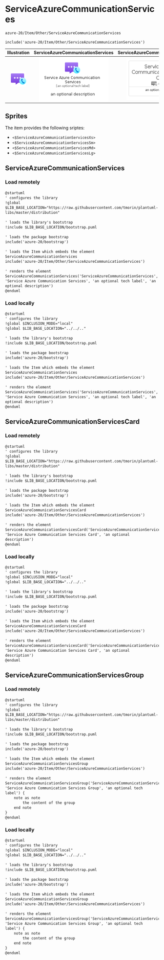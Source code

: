 # ServiceAzureCommunicationServices


```text
azure-20/Item/Other/ServiceAzureCommunicationServices
```

```text
include('azure-20/Item/Other/ServiceAzureCommunicationServices')
```



| Illustration | ServiceAzureCommunicationServices | ServiceAzureCommunicationServicesCard | ServiceAzureCommunicationServicesGroup |
| :---: | :---: | :---: | :---: |
| ![illustration for Illustration](../../../azure-20/Item/Other/ServiceAzureCommunicationServices.png) | ![illustration for ServiceAzureCommunicationServices](../../../azure-20/Item/Other/ServiceAzureCommunicationServices.Local.png) | ![illustration for ServiceAzureCommunicationServicesCard](../../../azure-20/Item/Other/ServiceAzureCommunicationServicesCard.Local.png) | ![illustration for ServiceAzureCommunicationServicesGroup](../../../azure-20/Item/Other/ServiceAzureCommunicationServicesGroup.Local.png) |



## Sprites
The item provides the following sriptes:

- `<$ServiceAzureCommunicationServicesXs>`
- `<$ServiceAzureCommunicationServicesSm>`
- `<$ServiceAzureCommunicationServicesMd>`
- `<$ServiceAzureCommunicationServicesLg>`





## ServiceAzureCommunicationServices

### Load remotely
```plantuml
@startuml
' configures the library
!global $LIB_BASE_LOCATION="https://raw.githubusercontent.com/tmorin/plantuml-libs/master/distribution"

' loads the library's bootstrap
!include $LIB_BASE_LOCATION/bootstrap.puml

' loads the package bootstrap
include('azure-20/bootstrap')

' loads the Item which embeds the element ServiceAzureCommunicationServices
include('azure-20/Item/Other/ServiceAzureCommunicationServices')

' renders the element
ServiceAzureCommunicationServices('ServiceAzureCommunicationServices', 'Service Azure Communication Services', 'an optional tech label', 'an optional description')
@enduml
```

### Load locally
```plantuml
@startuml
' configures the library
!global $INCLUSION_MODE="local"
!global $LIB_BASE_LOCATION="../../.."

' loads the library's bootstrap
!include $LIB_BASE_LOCATION/bootstrap.puml

' loads the package bootstrap
include('azure-20/bootstrap')

' loads the Item which embeds the element ServiceAzureCommunicationServices
include('azure-20/Item/Other/ServiceAzureCommunicationServices')

' renders the element
ServiceAzureCommunicationServices('ServiceAzureCommunicationServices', 'Service Azure Communication Services', 'an optional tech label', 'an optional description')
@enduml
```

## ServiceAzureCommunicationServicesCard

### Load remotely
```plantuml
@startuml
' configures the library
!global $LIB_BASE_LOCATION="https://raw.githubusercontent.com/tmorin/plantuml-libs/master/distribution"

' loads the library's bootstrap
!include $LIB_BASE_LOCATION/bootstrap.puml

' loads the package bootstrap
include('azure-20/bootstrap')

' loads the Item which embeds the element ServiceAzureCommunicationServicesCard
include('azure-20/Item/Other/ServiceAzureCommunicationServices')

' renders the element
ServiceAzureCommunicationServicesCard('ServiceAzureCommunicationServicesCard', 'Service Azure Communication Services Card', 'an optional description')
@enduml
```

### Load locally
```plantuml
@startuml
' configures the library
!global $INCLUSION_MODE="local"
!global $LIB_BASE_LOCATION="../../.."

' loads the library's bootstrap
!include $LIB_BASE_LOCATION/bootstrap.puml

' loads the package bootstrap
include('azure-20/bootstrap')

' loads the Item which embeds the element ServiceAzureCommunicationServicesCard
include('azure-20/Item/Other/ServiceAzureCommunicationServices')

' renders the element
ServiceAzureCommunicationServicesCard('ServiceAzureCommunicationServicesCard', 'Service Azure Communication Services Card', 'an optional description')
@enduml
```

## ServiceAzureCommunicationServicesGroup

### Load remotely
```plantuml
@startuml
' configures the library
!global $LIB_BASE_LOCATION="https://raw.githubusercontent.com/tmorin/plantuml-libs/master/distribution"

' loads the library's bootstrap
!include $LIB_BASE_LOCATION/bootstrap.puml

' loads the package bootstrap
include('azure-20/bootstrap')

' loads the Item which embeds the element ServiceAzureCommunicationServicesGroup
include('azure-20/Item/Other/ServiceAzureCommunicationServices')

' renders the element
ServiceAzureCommunicationServicesGroup('ServiceAzureCommunicationServicesGroup', 'Service Azure Communication Services Group', 'an optional tech label') {
    note as note
        the content of the group
    end note
}
@enduml
```

### Load locally
```plantuml
@startuml
' configures the library
!global $INCLUSION_MODE="local"
!global $LIB_BASE_LOCATION="../../.."

' loads the library's bootstrap
!include $LIB_BASE_LOCATION/bootstrap.puml

' loads the package bootstrap
include('azure-20/bootstrap')

' loads the Item which embeds the element ServiceAzureCommunicationServicesGroup
include('azure-20/Item/Other/ServiceAzureCommunicationServices')

' renders the element
ServiceAzureCommunicationServicesGroup('ServiceAzureCommunicationServicesGroup', 'Service Azure Communication Services Group', 'an optional tech label') {
    note as note
        the content of the group
    end note
}
@enduml
```

